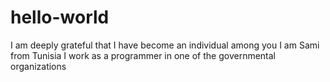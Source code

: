 # hello-world
I am deeply grateful that I have become an individual among you
I am Sami from Tunisia
I work as a programmer in one of the governmental organizations
